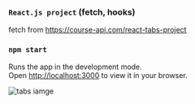 ### `React.js project` (fetch, hooks)

fetch from https://course-api.com/react-tabs-project

### `npm start`

Runs the app in the development mode.\
Open [http://localhost:3000](http://localhost:3000) to view it in your browser.

![tabs iamge](https://user-images.githubusercontent.com/61209846/171502490-1d2497ca-5c21-4883-a122-31ecf8e599ed.png)
